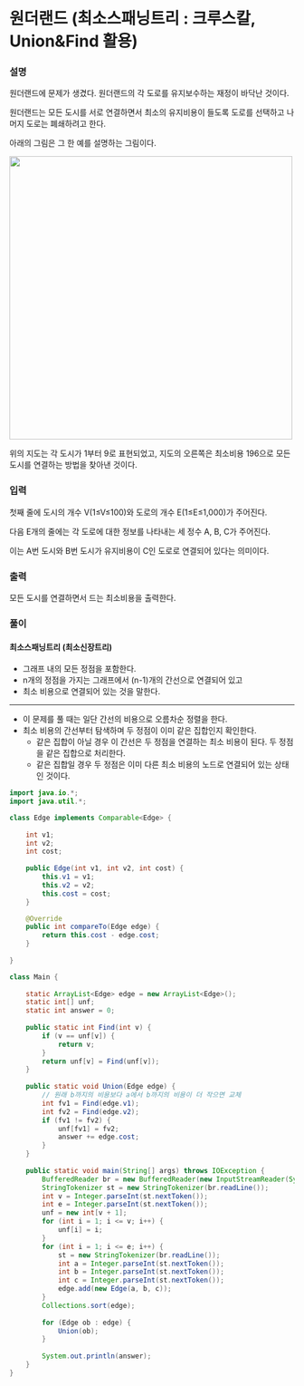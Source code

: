 # 원더랜드 (최소스패닝트리 : 크루스칼, Union&Find 활용)

### 설명

원더랜드에 문제가 생겼다. 원더랜드의 각 도로를 유지보수하는 재정이 바닥난 것이다.

원더랜드는 모든 도시를 서로 연결하면서 최소의 유지비용이 들도록 도로를 선택하고 나머지 도로는 폐쇄하려고 한다.

아래의 그림은 그 한 예를 설명하는 그림이다.

<img src="https://user-images.githubusercontent.com/35963403/160764855-cc9d36d5-2e6b-47ea-89a6-54491ce3cafe.PNG" width="500">

위의 지도는 각 도시가 1부터 9로 표현되었고, 지도의 오른쪽은 최소비용 196으로 모든 도시를 연결하는 방법을 찾아낸 것이다.

### 입력

첫째 줄에 도시의 개수 V(1≤V≤100)와 도로의 개수 E(1≤E≤1,000)가 주어진다.

다음 E개의 줄에는 각 도로에 대한 정보를 나타내는 세 정수 A, B, C가 주어진다.

이는 A번 도시와 B번 도시가 유지비용이 C인 도로로 연결되어 있다는 의미이다.

### 출력

모든 도시를 연결하면서 드는 최소비용을 출력한다.

### 풀이

#### 최소스패닝트리 (최소신장트리)

- 그래프 내의 모든 정점을 포함한다.
- n개의 정점을 가지는 그래프에서 (n-1)개의 간선으로 연결되어 있고
- 최소 비용으로 연결되어 있는 것을 말한다.

---

- 이 문제를 풀 때는 일단 간선의 비용으로 오름차순 정렬을 한다.
- 최소 비용의 간선부터 탐색하며 두 정점이 이미 같은 집합인지 확인한다.
  - 같은 집합이 아닐 경우 이 간선은 두 정점을 연결하는 최소 비용이 된다. 두 정점을 같은 집합으로 처리한다.
  - 같은 집합일 경우 두 정점은 이미 다른 최소 비용의 노드로 연결되어 있는 상태인 것이다.

```java
import java.io.*;
import java.util.*;

class Edge implements Comparable<Edge> {
    
    int v1;
    int v2;
    int cost;
    
    public Edge(int v1, int v2, int cost) {
        this.v1 = v1;
        this.v2 = v2;
        this.cost = cost;
    }

    @Override
    public int compareTo(Edge edge) {
        return this.cost - edge.cost;
    }
    
}

class Main {
    
    static ArrayList<Edge> edge = new ArrayList<Edge>();
    static int[] unf;
    static int answer = 0;
    
    public static int Find(int v) {
        if (v == unf[v]) {
            return v;
        }
        return unf[v] = Find(unf[v]);
    }
    
    public static void Union(Edge edge) {
        // 원래 b까지의 비용보다 a에서 b까지의 비용이 더 작으면 교체
        int fv1 = Find(edge.v1);
        int fv2 = Find(edge.v2);
        if (fv1 != fv2) {
            unf[fv1] = fv2;
            answer += edge.cost;
        }
    }
    
    public static void main(String[] args) throws IOException {
        BufferedReader br = new BufferedReader(new InputStreamReader(System.in));
        StringTokenizer st = new StringTokenizer(br.readLine());
        int v = Integer.parseInt(st.nextToken());
        int e = Integer.parseInt(st.nextToken());
        unf = new int[v + 1];
        for (int i = 1; i <= v; i++) {
            unf[i] = i;
        }
        for (int i = 1; i <= e; i++) {
            st = new StringTokenizer(br.readLine());
            int a = Integer.parseInt(st.nextToken());
            int b = Integer.parseInt(st.nextToken());
            int c = Integer.parseInt(st.nextToken());
            edge.add(new Edge(a, b, c));
        }
        Collections.sort(edge);
        
        for (Edge ob : edge) {
            Union(ob);
        }
        
        System.out.println(answer);
    }
}
```